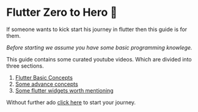 # Flutter Zero to Hero 🚀

If someone wants to kick start his journey in flutter then this guide is for them.

_Before starting we assume you have some basic programming knowlege._


This guide contains some curated youtube videos. Which are divided into three sections.

1. [Flutter Basic Concepts](pages/basics.md)
2. [Some advance concepts](pages/advance.md)
3. [Some flutter widgets worth mentioning](pages/widgets.md)

Without further ado [click here](pages/basics.md) to start your journey.
